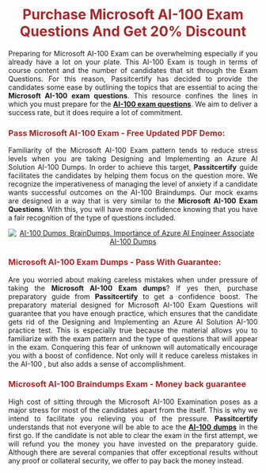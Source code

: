 <meta CHARSET="UTF-8"/>
<h1 style="color:brown;text-align:center;">Purchase Microsoft AI-100 Exam Questions And Get 20% Discount</h1>

<p style="text-align:justify">Preparing for Microsoft  AI-100 Exam can be overwhelming especially if you already have a lot on your plate. This AI-100 Exam is tough in terms of course content and the number of candidates that sit through the Exam Questions. For this reason, Passitcertify has decided to provide the candidates some ease by outlining the topics that are essential to acing the <strong>Microsoft AI-100 exam questions</strong>. This resource confines the lines in which you must prepare for the <a href="https://www.passitcertify.com/microsoft/ai-100-questions.html"><strong> AI-100 exam questions</strong></a>. We aim to deliver a success rate, but it does require a lot of commitment.</p>

<h3 style="color:brown;text-align:left;">Pass Microsoft AI-100 Exam - Free Updated PDF Demo:</h3>

<p style="text-align:justify">Familiarity of the Microsoft AI-100 Exam pattern tends to reduce stress levels when you are taking Designing and Implementing an Azure AI Solution AI-100 Dumps. In order to achieve this target, <strong>Passitcertify</strong> guide facilitates the candidates by helping them focus on the question more. We recognize the imperativeness of managing the level of anxiety if a candidate wants successful outcomes on the AI-100 Braindumps. Our mock exams are designed in a way that is very similar to the <strong>Microsoft AI-100 Exam Questions</strong>. With this, you will have more confidence knowing that you have a fair recognition of the type of questions included.</p>

<p style="text-align: center;"><a href="https://www.passitcertify.com/microsoft/ai-100-questions.html" rel="NOFOLLOW"><img alt="AI-100 Dumps, BrainDumps, Importance of Azure AI Engineer Associate AI-100 Dumps" src="https://bit.ly/2ToUvun" /></a></p>

<h3 style="color:brown;text-align:left;">Microsoft AI-100 Exam Dumps - Pass With Guarantee:</h3>

<p style="text-align:justify">Are you worried about making careless mistakes when under pressure of taking the <strong>Microsoft AI-100 Exam dumps</strong>? If yes then, purchase preparatory guide from <strong>Passitcertify</strong> to get a confidence boost. The preparatory material designed for Microsoft AI-100 Exam Questions will guarantee that you have enough practice, which ensures that the candidate gets rid of the Designing and Implementing an Azure AI Solution AI-100 practice test. This is especially true because the material allows you to familiarize with the exam pattern and the type of questions that will appear in the exam. Conquering this fear of unknown will automatically encourage you with a boost of confidence. Not only will it reduce careless mistakes in the AI-100 , but also adds a sense of accomplishment.</p>

<h3 style="color:brown;text-align:left;">Microsoft AI-100 Braindumps Exam - Money back guarantee</h3>

<p style="text-align:justify">High cost of sitting through the Microsoft AI-100 Examination poses as a major stress for most of the candidates apart from the  itself. This is why we intend to facilitate you relieving you of the pressure. <strong>Passitcertify</strong> understands that not everyone will be able to ace the <strong><a href="https://www.passitcertify.com/microsoft/ai-100-questions.html">AI-100 dumps</a></strong> in the first go. If the candidate is not able to clear the exam in the first attempt, we will refund you the money you have invested on the preparatory guide. Although there are several companies that offer exceptional results without any proof or collateral security, we offer to pay back the money instead.</p>
